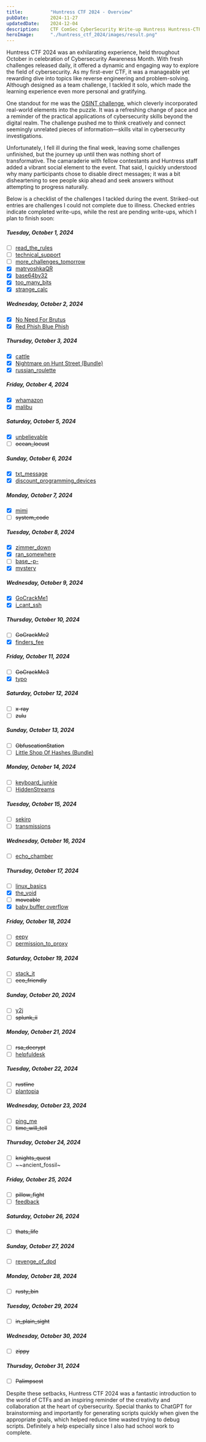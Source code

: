 ```yaml
---
title:          "Huntress CTF 2024 - Overview"
pubDate:        2024-11-27
updatedDate:    2024-12-04
description:    CTF ComSec CyberSecurity Write-up Huntress Huntress-CTF-2024
heroImage:      "./huntress_ctf_2024/images/result.png"
---
```

Huntress CTF 2024 was an exhilarating experience, held throughout October in celebration of Cybersecurity Awareness Month. With fresh challenges released daily, it offered a dynamic and engaging way to explore the field of cybersecurity. As my first-ever CTF, it was a manageable yet rewarding dive into topics like reverse engineering and problem-solving. Although designed as a team challenge, I tackled it solo, which made the learning experience even more personal and gratifying.

One standout for me was the [OSINT challenge](ran_somewhere), which cleverly incorporated real-world elements into the puzzle. It was a refreshing change of pace and a reminder of the practical applications of cybersecurity skills beyond the digital realm. The challenge pushed me to think creatively and connect seemingly unrelated pieces of information—skills vital in cybersecurity investigations.

Unfortunately, I fell ill during the final week, leaving some challenges unfinished, but the journey up until then was nothing short of transformative. The camaraderie with fellow contestants and Huntress staff added a vibrant social element to the event. That said, I quickly understood why many participants chose to disable direct messages; it was a bit disheartening to see people skip ahead and seek answers without attempting to progress naturally.

Below is a checklist of the challenges I tackled during the event. Striked-out entries are challenges I could not complete due to illness. Checked entries indicate completed write-ups, while the rest are pending write-ups, which I plan to finish soon:

##### Tuesday, October 1, 2024    
   - [ ] [read_the_rules](read_the_rules)
   - [ ] [technical_support](technical_support)
   - [ ] [more_challenges_tomorrow](more_challenges_tomorrow)
   - [x] [matryoshkaQR](matryoshkaqr)
   - [x] [base64by32](base64by32)
   - [x] [too_many_bits](too_many_bits)
   - [x] [strange_calc](strange_calc)

##### Wednesday, October 2, 2024
   - [x] [No Need For Brutus](no_need_for_brutus)
   - [x] [Red Phish Blue Phish](red_phish_blue_phish)

##### Thursday, October 3, 2024
   - [x] [cattle](cattle)
   - [x] [Nightmare on Hunt Street (Bundle)](nightmare_on_hunt_street_(bundle))
   - [x] [russian_roulette](russian_roulette)

##### Friday, October 4, 2024
   - [x] [whamazon](whamazon)
   - [x] [malibu](malibu)

##### Saturday, October 5, 2024
   - [x] [unbelievable](unbelievable)
   - [ ] ~~ocean_locust~~

##### Sunday, October 6, 2024
   - [x] [txt_message](txt_message)
   - [x] [discount_programming_devices](discount_programming_devices)

##### Monday, October 7, 2024
   - [x] [mimi](mimi)
   - [ ] ~~system_code~~

##### Tuesday, October 8, 2024
   - [x] [zimmer_down](zimmer_down)
   - [x] [ran_somewhere](ran_somewhere)
   - [ ] [base_-p-](base_p)
   - [x] [mystery](mystery)

##### Wednesday, October 9, 2024
   - [x] [GoCrackMe1](gocrackme1)
   - [x] [i_cant_ssh](i_cant_ssh)

##### Thursday, October 10, 2024
   - [ ] ~~GoCrackMe2~~
   - [x] [finders_fee](finders_fee)

##### Friday, October 11, 2024
   - [ ] ~~GoCrackMe3~~
   - [x] [typo](typo)

##### Saturday, October 12, 2024
   - [ ] ~~x-ray~~
   - [ ] ~~zulu~~

##### Sunday, October 13, 2024
   - [ ] ~~ObfuscationStation~~
   - [ ] [Little Shop Of Hashes (Bundle)](little_shop_of_hashes_(bundle))

##### Monday, October 14, 2024
   - [ ] [keyboard_junkie](keyboard_junkie)
   - [ ] [HiddenStreams](hiddenstreams)

##### Tuesday, October 15, 2024
   - [ ] [sekiro](sekiro)
   - [ ] [transmissions](transmissions)

##### Wednesday, October 16, 2024
   - [ ] [echo_chamber](echo_chamber)
    
##### Thursday, October 17, 2024
   - [ ] [linux_basics](linux_basics)
   - [x] [the_void](the_void)
   - [ ] ~~moveable~~
   - [x] [baby buffer overflow](baby_buffer_overflow)

##### Friday, October 18, 2024
   - [ ] [eepy](eepy)
   - [ ] [permission_to_proxy](permission_to_proxy)

##### Saturday, October 19, 2024
   - [ ] [stack_it](stack_it)
   - [ ] ~~eco_friendly~~

##### Sunday, October 20, 2024
   - [ ] [y2j](y2j)
   - [ ] ~~splunk_ii~~

##### Monday, October 21, 2024
   - [ ] ~~rsa_decrypt~~
   - [ ] [helpfuldesk](helpfuldesk)

##### Tuesday, October 22, 2024
   - [ ] ~~rustline~~
   - [ ] [plantopia](plantopia)

##### Wednesday, October 23, 2024
   - [ ] [ping_me](ping_me)
   - [ ] ~~time_will_tell~~

##### Thursday, October 24, 2024
   - [ ] ~~knights_quest~~
   - [ ] ~~ancient_fossil~

##### Friday, October 25, 2024
   - [ ] ~~pillow_fight~~
   - [ ] [feedback](feedback)

##### Saturday, October 26, 2024
   - [ ] ~~thats_life~~

##### Sunday, October 27, 2024
   - [ ] [revenge_of_dpd](revenge_of_dpd)

##### Monday, October 28, 2024
   - [ ] ~~rusty_bin~~

##### Tuesday, October 29, 2024
   - [ ] ~~in_plain_sight~~

##### Wednesday, October 30, 2024
   - [ ] ~~zippy~~

##### Thursday, October 31, 2024
   - [ ] ~~Palimpsest~~

Despite these setbacks, Huntress CTF 2024 was a fantastic introduction to the world of CTFs and an inspiring reminder of the creativity and collaboration at the heart of cybersecurity. Special thanks to ChatGPT for brainstorming and importantly for generating scripts quickly when given the appropriate goals, which helped reduce time wasted trying to debug scripts. Definitely a help especially since I also had school work to complete.

<!-- 
vim:wrap:spell:linebreak:showbreak=\ \ :
-->
